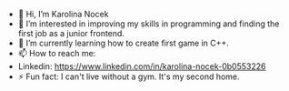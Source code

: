 - 👋 Hi, I’m Karolina Nocek
- 👀 I’m interested in  improving my skills in programming and finding the first job as a junior frontend.
- 🌱 I’m currently learning how to create first game in C++.
- 📫 How to reach me:
-  Linkedin: https://www.linkedin.com/in/karolina-nocek-0b0553226
- ⚡ Fun fact: I can't live without a gym. It's my second home.
